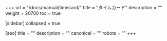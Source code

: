 +++
url = "/docs/manual/timecard/"
title = "タイムカード"
description = ""
weight = 20700
toc = true

[sidebar]
collapsed = true

[seo]
title = ""
description = ""
canonical = ""
robots = ""
+++
